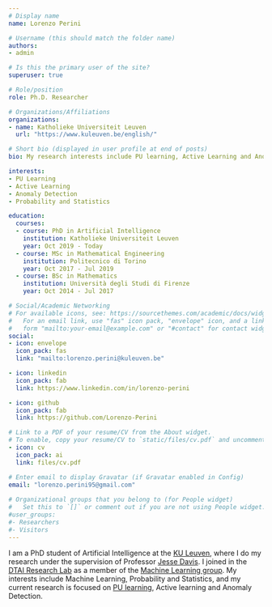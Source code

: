 ```yaml
---
# Display name
name: Lorenzo Perini

# Username (this should match the folder name)
authors:
- admin

# Is this the primary user of the site?
superuser: true

# Role/position
role: Ph.D. Researcher

# Organizations/Affiliations
organizations:
- name: Katholieke Universiteit Leuven
  url: "https://www.kuleuven.be/english/"

# Short bio (displayed in user profile at end of posts)
bio: My research interests include PU learning, Active Learning and Anomaly Detection.

interests:
- PU Learning
- Active Learning
- Anomaly Detection
- Probability and Statistics

education:
  courses:
  - course: PhD in Artificial Intelligence
    institution: Katholieke Universiteit Leuven
    year: Oct 2019 - Today
  - course: MSc in Mathematical Engineering
    institution: Politecnico di Torino
    year: Oct 2017 - Jul 2019
  - course: BSc in Mathematics
    institution: Università degli Studi di Firenze
    year: Oct 2014 - Jul 2017

# Social/Academic Networking
# For available icons, see: https://sourcethemes.com/academic/docs/widgets/#icons
#   For an email link, use "fas" icon pack, "envelope" icon, and a link in the
#   form "mailto:your-email@example.com" or "#contact" for contact widget.
social:
- icon: envelope
  icon_pack: fas
  link: "mailto:lorenzo.perini@kuleuven.be" 

- icon: linkedin
  icon_pack: fab
  link: https://www.linkedin.com/in/lorenzo-perini

- icon: github
  icon_pack: fab
  link: https://github.com/Lorenzo-Perini

# Link to a PDF of your resume/CV from the About widget.
# To enable, copy your resume/CV to `static/files/cv.pdf` and uncomment the lines below.  
- icon: cv
  icon_pack: ai
  link: files/cv.pdf

# Enter email to display Gravatar (if Gravatar enabled in Config)
email: "lorenzo.perini95@gmail.com"
  
# Organizational groups that you belong to (for People widget)
#   Set this to `[]` or comment out if you are not using People widget.  
#user_groups:
#- Researchers
#- Visitors
---
```


I am a PhD student of Artificial Intelligence at the [KU Leuven](https://www.kuleuven.be/english/), where I do my research under the supervision of Professor [Jesse Davis](https://people.cs.kuleuven.be/~jesse.davis/). I joined in the [DTAI Research Lab](https://dtai.cs.kuleuven.be/) as a member of the [Machine Learning group](https://dtai.cs.kuleuven.be/ml/). My interests include Machine Learning, Probability and Statistics, and my current research is focused on [PU learning](files/Learning_From_Positive_and_Unlabeled_Data_A_Survey.pdf), Active learning and Anomaly Detection.
